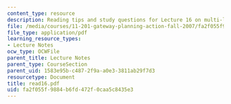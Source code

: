 ```yaml
---
content_type: resource
description: Reading tips and study questions for Lecture 16 on multi-level planning.
file: /media/courses/11-201-gateway-planning-action-fall-2007/fa2f055f9884b6fd472f0caa5c8435e3_read16.pdf
file_type: application/pdf
learning_resource_types:
- Lecture Notes
ocw_type: OCWFile
parent_title: Lecture Notes
parent_type: CourseSection
parent_uid: 1583e95b-c487-2f9a-a0e3-3811ab29f7d3
resourcetype: Document
title: read16.pdf
uid: fa2f055f-9884-b6fd-472f-0caa5c8435e3
---
```

